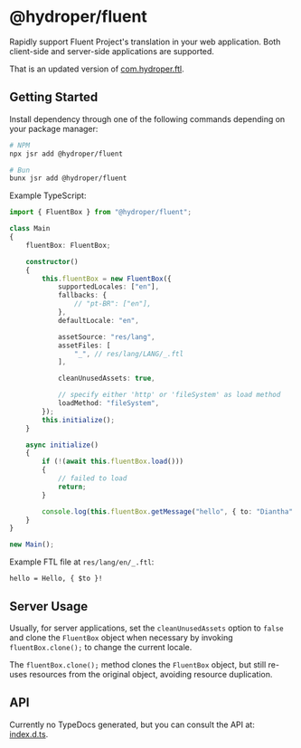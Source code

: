# @hydroper/fluent

Rapidly support Fluent Project's translation in your web application. Both client-side and server-side applications are supported.

That is an updated version of [com.hydroper.ftl](https://www.npmjs.com/package/com.hydroper.ftl).

## Getting Started

Install dependency through one of the following commands depending on your package manager:

```sh
# NPM
npx jsr add @hydroper/fluent

# Bun
bunx jsr add @hydroper/fluent
```

Example TypeScript:

```ts
import { FluentBox } from "@hydroper/fluent";

class Main
{
    fluentBox: FluentBox;

    constructor()
    {
        this.fluentBox = new FluentBox({
            supportedLocales: ["en"],
            fallbacks: {
                // "pt-BR": ["en"],
            },
            defaultLocale: "en",

            assetSource: "res/lang",
            assetFiles: [
                "_", // res/lang/LANG/_.ftl
            ],

            cleanUnusedAssets: true,

            // specify either 'http' or 'fileSystem' as load method
            loadMethod: "fileSystem",
        });
        this.initialize();
    }

    async initialize()
    {
        if (!(await this.fluentBox.load()))
        {
            // failed to load
            return;
        }

        console.log(this.fluentBox.getMessage("hello", { to: "Diantha" }));
    }
}

new Main();
```

Example FTL file at `res/lang/en/_.ftl`:

```
hello = Hello, { $to }!
```

## Server Usage

Usually, for server applications, set the `cleanUnusedAssets` option to `false` and clone the `FluentBox` object when necessary by invoking `fluentBox.clone();` to change the current locale.

The `fluentBox.clone();` method clones the `FluentBox` object, but still re-uses resources from the original object, avoiding resource duplication.

## API

Currently no TypeDocs generated, but you can consult the API at: [index.d.ts](src/index.d.ts).